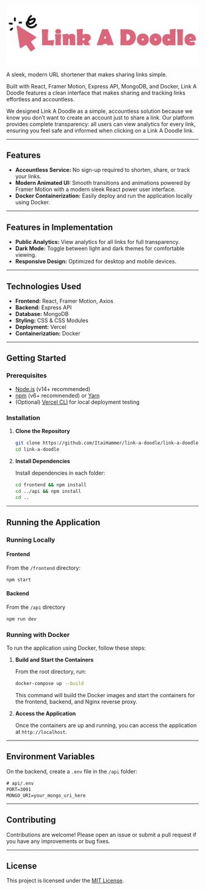 ![Link A Doodle Logo](frontend/src/icons/logo.svg 'Link A Doodle Logo')

A sleek, modern URL shortener that makes sharing links simple.

Built with React, Framer Motion, Express API, MongoDB, and Docker, Link A Doodle features a clean interface that makes sharing and tracking links effortless and accountless.

We designed Link A Doodle as a simple, accountless solution because we know you don’t want to create an account just to share a link. Our platform provides complete transparency: all users can view analytics for every link, ensuring you feel safe and informed when clicking on a Link A Doodle link.

---

## Features

-   **Accountless Service:** No sign-up required to shorten, share, or track your links.
-   **Modern Animated UI:** Smooth transitions and animations powered by Framer Motion with a modern sleek React power user interface.
-   **Docker Containerization:** Easily deploy and run the application locally using Docker.

---

## Features in Implementation

-   **Public Analytics:** View analytics for all links for full transparency.
-   **Dark Mode:** Toggle between light and dark themes for comfortable viewing.
-   **Responsive Design:** Optimized for desktop and mobile devices.

---

## Technologies Used

-   **Frontend:** React, Framer Motion, Axios
-   **Backend:** Express API
-   **Database:** MongoDB
-   **Styling:** CSS & CSS Modules
-   **Deployment:** Vercel
-   **Containerization:** Docker

---

## Getting Started

### Prerequisites

-   [Node.js](https://nodejs.org/) (v14+ recommended)
-   [npm](https://www.npmjs.com/) (v6+ recommended) or [Yarn](https://yarnpkg.com/)
-   (Optional) [Vercel CLI](https://vercel.com/docs/cli) for local deployment testing

### Installation

1. **Clone the Repository**

    ```bash
    git clone https://github.com/ItaiHammer/link-a-doodle/link-a-doodle.git
    cd link-a-doodle
    ```

2. **Install Dependencies**

    Install dependencies in each folder:

    ```bash
    cd frontend && npm install
    cd ../api && npm install
    cd ..
    ```

---

## Running the Application

### Running Locally

#### Frontend

From the `/frontend` directory:

```bash
npm start
```

#### Backend

From the `/api` directory

```bash
npm run dev
```

### Running with Docker

To run the application using Docker, follow these steps:

1. **Build and Start the Containers**

    From the root directory, run:

    ```bash
    docker-compose up --build
    ```

    This command will build the Docker images and start the containers for the frontend, backend, and Nginx reverse proxy.

2. **Access the Application**

    Once the containers are up and running, you can access the application at `http://localhost`.

---

## Environment Variables

On the backend, create a `.env` file in the `/api` folder:

```env
# api/.env
PORT=3001
MONGO_URI=your_mongo_uri_here
```

---

## Contributing

Contributions are welcome! Please open an issue or submit a pull request if you have any improvements or bug fixes.

---

## License

This project is licensed under the [MIT License](LICENSE).

